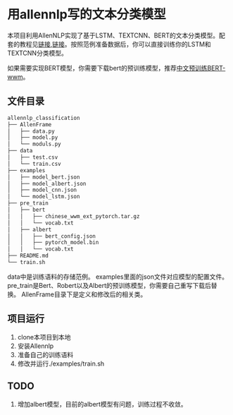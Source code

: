 # 用allennlp写的文本分类模型
本项目利用AllenNLP实现了基于LSTM、TEXTCNN、BERT的文本分类模型。配套的教程见[链接](https://zhuanlan.zhihu.com/p/83392070),[链接](https://zhuanlan.zhihu.com/p/84702615)。按照范例准备数据后，你可以直接训练你的LSTM和TEXTCNN分类模型。

如果需要实现BERT模型，你需要下载bert的预训练模型，推荐[中文预训练BERT-wwm](https://github.com/ymcui/Chinese-BERT-wwm)。

## 文件目录
```sh
allennlp_classification
├── AllenFrame
│   ├── data.py
│   ├── model.py
│   └── moduls.py
├── data
│   ├── test.csv
│   └── train.csv
├── examples
│   ├── model_bert.json
│   ├── model_albert.json
│   ├── model_cnn.json
│   └── model_lstm.json
├── pre_train
│   ├── bert
│   │   ├── chinese_wwm_ext_pytorch.tar.gz
│   │   └── vocab.txt
│   ├── albert
│   │   ├── bert_config.json
│   │   ├── pytorch_model.bin
│   │   └── vocab.txt
├── README.md
└── train.sh
```

data中是训练语料的存储范例。
examples里面的json文件对应模型的配置文件。
pre_train是Bert、Robert以及Albert的预训练模型，你需要自己重写下载后替换。
AllenFrame目录下是定义和修改后的相关类。

## 项目运行
1. clone本项目到本地
1. 安装Allennlp
1. 准备自己的训练语料
1. 修改并运行./examples/train.sh

## TODO
1. 增加albert模型，目前的albert模型有问题，训练过程不收敛。